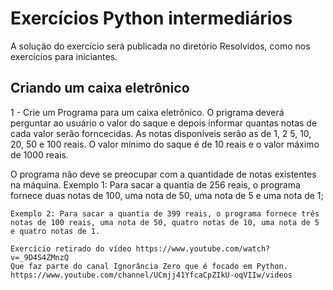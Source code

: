 # Exercícios Python intermediários
A solução do exercício será publicada no diretório Resolvidos, como nos exercícios para iniciantes.

## Criando um caixa eletrônico

1 - Crie um Programa para um caixa eletrõnico. O prigrama deverá perguntar ao usuário o valor do saque e depois informar quantas notas de cada valor serão forncecidas. 
    As notas disponíveis serão as de 1, 2 5, 10, 20, 50 e 100 reais.
    O valor mínimo do saque é de 10 reais e o valor máximo de 1000 reais.

O programa não deve se preocupar com a quantidade de notas existentes na máquina.
	Exemplo 1: Para sacar a quantia de 256 reais, o programa fornece duas notas de 100, uma nota de 50, uma nota de 5 e uma nota de 1;
	
	Exemplo 2: Para sacar a quantia de 399 reais, o programa fornece três notas de 100 reais, uma nota de 50, quatro notas de 10, uma nota de 5 e quatro notas de 1.

	Exercício retirado do vídeo https://www.youtube.com/watch?v=_9D4S4ZMnzQ
	Que faz parte do canal Ignorância Zero que é focado em Python. https://www.youtube.com/channel/UCmjj41YfcaCpZIkU-oqVIIw/videos